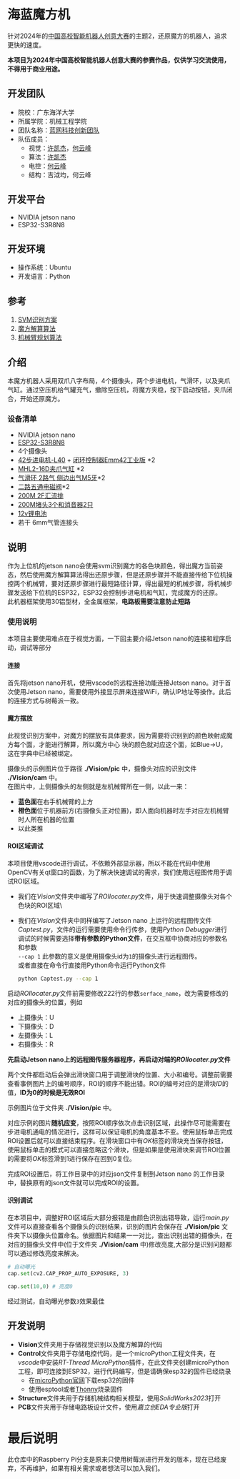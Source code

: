 # 海蓝魔方机

针对2024年的[中国高校智能机器人创意大赛](https://www.robotcontest.cn/datacenter/news/detail?id=6292)的主题2，还原魔方的机器人，追求更快的速度。

**本项目为2024年中国高校智能机器人创意大赛的参赛作品，仅供学习交流使用，不得用于商业用途。**

## 开发团队

- 院校：广东海洋大学
- 所属学院：机械工程学院
- 团队名称：[蓝网科技创新团队](https://gitee.com/blue-net-vision)
- 队伍成员：
  - 视觉：[许凯杰](https://gitee.com/d-vision)，[何云峰](https://gitee.com/iven_he)
  - 算法：[许凯杰](https://gitee.com/d-vision)
  - 电控：[何云峰](https://gitee.com/iven_he)
  - 结构：吉泧均，何云峰

## 开发平台

- NVIDIA jetson nano
- ESP32-S3R8N8

## 开发环境

- 操作系统：Ubuntu
- 开发语言：Python

## 参考

1. [SVM识别方案](https://blog.csdn.net/lemonbit/article/details/117004167)
2. [魔方解算算法](https://github.com/hkociemba/RubiksCube-TwophaseSolver)
3. [机械臂规划算法](https://gitee.com/harry-fan/rubiks-cube-robot)

## 介绍

本魔方机器人采用双爪八字布局，4个摄像头，两个步进电机，气滑环，以及夹爪气缸。通过空压机给气罐充气，撤除空压机，将魔方夹稳，按下启动按钮，夹爪闭合，开始还原魔方。

### 设备清单

- NVIDIA jetson nano
- [ESP32-S3R8N8](https://item.szlcsc.com/22034693.html?fromZone=s)
- 4个摄像头
- [42步进电机-L40](https://item.taobao.com/item.htm?abbucket=5&id=682797640293&ns=1&spm=a21n57.1.0.0.6903523cZRZY1D&skuId=5057239338765) + [闭环控制器Emm42工业版](https://item.taobao.com/item.htm?abbucket=5&id=673302946671&ns=1&spm=a21n57.1.0.0.6903523cZRZY1D&skuId=5032954871240) *2
- [MHL2-16D夹爪气缸](https://item.taobao.com/item.htm?id=537049565191&spm=a1z0d.6639537/tb.1997196601.34.257c7484ZwafTI&skuId=3206052770907) *2
- [气滑环 2路气 侧边出气M5牙](https://detail.tmall.com/item.htm?_u=d2qf50kdb8b2&id=555594152568&skuId=3431370232744)*2
- [二路五通电磁阀](https://item.taobao.com/item.htm?spm=a1z09.2.0.0.2e4a2e8dQz8SzG&id=631999517519&_u=42qf50kd72cc)*2
- [200M 2F汇流排](https://item.taobao.com/item.htm?spm=a1z09.2.0.0.2e4a2e8dQz8SzG&id=682537654244&_u=42qf50kd02df)
- [200M堵头3个和消音器2只](https://item.taobao.com/item.htm?spm=a1z09.2.0.0.2e4a2e8dQz8SzG&id=682537654244&_u=42qf50kd02df)
- [12v锂电池](https://item.taobao.com/item.htm?spm=a1z09.2.0.0.2e4a2e8dQz8SzG&id=632184698346&_u=42qf50kd578b)
- 若干 6mm气管连接头

## 说明

作为上位机的jetson nano会使用svm识别魔方的各色块颜色，得出魔方当前姿态，然后使用魔方解算算法得出还原步骤，但是还原步骤并不能直接传给下位机操控两个机械臂，要对还原步骤进行最短路径计算，得出最短的机械步骤，将机械步骤发送给下位机的ESP32，ESP32会控制步进电机和气缸，完成魔方的还原。\
此机器框架使用30铝型材，全金属框架，**电路板需要注意防止短路**

### 使用说明

本项目主要使用难点在于视觉方面，一下回主要介绍Jetson nano的连接和程序启动，调试等部分

#### 连接

首先将jetson nano开机，使用vscode的远程连接功能连接Jetson nano。对于首次使用Jetson nano，需要使用外接显示屏来连接WiFi，确认IP地址等操作。此后的连接方式与树莓派一致。

#### 魔方摆放

此视觉识别方案中，对魔方的摆放有具体要求，因为需要将识别到的颜色映射成魔方每个面，才能进行解算，所以魔方中心
块的颜色就对应这个面，如Blue->U，这在字典中已经被绑定。

摄像头的示例图片位于路径 **./Vision/pic** 中，摄像头对应的识别文件 **./Vision/cam** 中。\
在图片中，上侧摄像头的左侧就是左机械臂所在一侧，以此一来：

- **蓝色面**在右手机械臂的上方
- **橙色面**位于机器前方(右摄像头正对位置)，即人面向机器时左手对应左机械臂时人所在机器的位置
- 以此类推

#### ROI区域调试

本项目使用vscode进行调试，不依赖外部显示器，所以不能在代码中使用OpenCV有关qt窗口的函数，为了解决快速调试的需求，我们使用远程图传用于调试ROI区域。

- 我们在*Vision*文件夹中编写了*ROIlocater.py*文件，用于快速调整摄像头对各个色块的ROI区域\
- 我们在*Vision*文件夹中同样编写了Jetson nano 上运行的远程图传文件*Captest.py*，文件的运行需要使用命令行传参，使用*Python Debugger*进行调试的时候需要选择**带有参数的Python文件**，在交互框中协商对应的参数名和参数\
`--cap 1` 此参数的意义是使用摄像头id为`1`的摄像头进行远程图传。\
或者直接在命令行直接用Python命令运行Python文件

  ```bash
  python Captest.py --cap 1
  ```

启动*ROIlocater.py*文件前需要修改222行的参数`serface_name`，改为需要修改的对应的摄像头的位置，例如

- 上摄像头：U
- 下摄像头：D
- 左摄像头：L
- 右摄像头：R

**先启动Jetson nano上的远程图传服务器程序，再启动对端的*ROIlocater.py*文件**

两个文件都启动后会弹出滑块窗口用于调整滑块的位置、大小和编号。调整前需要查看事例图片上的编号顺序，ROI的顺序不能出错。ROI的编号对应的是滑块*ID*的值，**ID为0的时候是无效ROI**

示例图片位于文件夹 **./Vision/pic** 中。

对应示例的图片**随机应变**，按照ROI顺序依次点击识别区域，此操作尽可能需要在步进电机通电的情况进行，这样可以保证电机的角度基本不变。使用鼠标单击完成ROI设置后就可以直接结束程序。在滑块窗口中有*OK*标签的滑块充当保存按钮，使用鼠标单击的模式可以直接忽略这个滑块，但是如果是使用滑块来调节ROI位置的需要将*OK*标签滑到1进行保存在回到0复位。

完成ROI设置后，将工作目录中的对应json文件复制到Jetson nano 的工作目录中，替换原有的json文件就可以完成ROI的设置。

#### 识别调试

在本项目中，调整好ROI区域后大部分报错是由颜色识别出错导致，运行*main.py*文件可以直接查看各个摄像头的识别结果，识别的图片会保存在 **./Vision/pic** 文件夹下以摄像头位置命名。依据图片和结果一一对比，查出识别出错的摄像头，在对应的摄像头文件中(位于文件夹 **./Vision/cam** 中)修改亮度,大部分是识别问题都可以通过修改亮度来解决。

```python
# 自动曝光
cap.set(cv2.CAP_PROP_AUTO_EXPOSURE, 3)

cap.set(10,0) # 亮度0
```

经过测试，自动曝光参数`3`效果最佳

## 开发说明

- **Vision**文件夹用于存储视觉识别以及魔方解算的代码
- **Control**文件夹用于存储电控代码，是一个microPython工程文件夹，在*vscode*中安装*RT-Thread MicroPython*插件，在此文件夹创建microPython工程，即可连接到ESP32，进行代码编写，但是请确保esp32的固件已经烧录
  - 在[microPython官网](https://micropython.org/)下载esp32的固件
  - 使用esptool或者[Thonny](https://micropython.org/)烧录固件
- **Structure**文件夹用于存储机械结构相关模型，使用*SolidWorks2023*打开
- **PCB**文件夹用于存储电路板设计文件，使用*嘉立创EDA专业版*打开

# 最后说明

此仓库中的Raspberry Pi分支是原来只使用树莓派进行开发的版本，现在已经废弃，不再维护，如果有相关需求或者想法可以加入我们。

